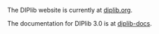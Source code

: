 The DIPlib website is currently at [diplib.org](http://www.diplib.org).

The documentation for DIPlib 3.0 is at [diplib-docs](https://diplib.github.io/diplib-docs/).
